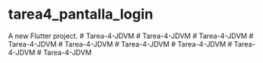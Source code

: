 # tarea4_pantalla_login

A new Flutter project.
#   T a r e a - 4 - J D V M  
 #   T a r e a - 4 - J D V M  
 #   T a r e a - 4 - J D V M  
 #   T a r e a - 4 - J D V M  
 #   T a r e a - 4 - J D V M  
 #   T a r e a - 4 - J D V M  
 #   T a r e a - 4 - J D V M  
 #   T a r e a - 4 - J D V M  
 #   T a r e a - 4 - J D V M  
 